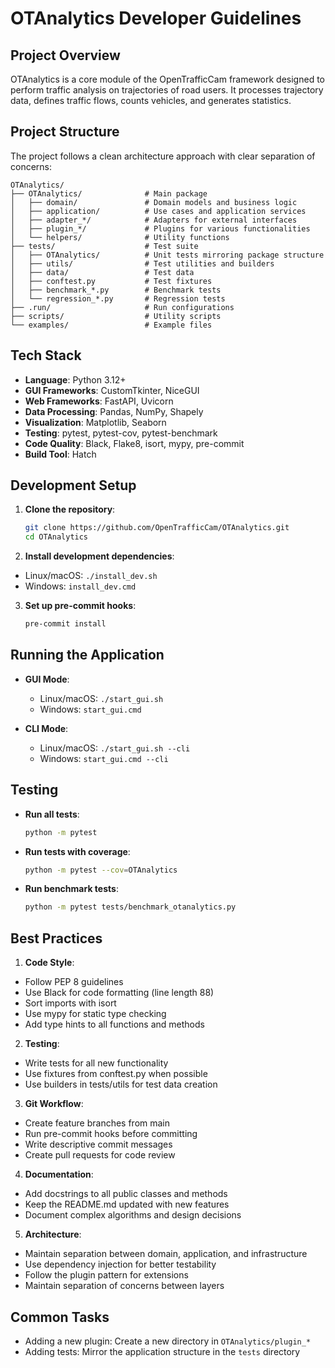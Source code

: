 # OTAnalytics Developer Guidelines

## Project Overview

OTAnalytics is a core module of the OpenTrafficCam framework designed to perform traffic analysis on trajectories of
road users. It processes trajectory data, defines traffic flows, counts vehicles, and generates statistics.

## Project Structure

The project follows a clean architecture approach with clear separation of concerns:

```structure
OTAnalytics/
├── OTAnalytics/              # Main package
│   ├── domain/               # Domain models and business logic
│   ├── application/          # Use cases and application services
│   ├── adapter_*/            # Adapters for external interfaces
│   ├── plugin_*/             # Plugins for various functionalities
│   └── helpers/              # Utility functions
├── tests/                    # Test suite
│   ├── OTAnalytics/          # Unit tests mirroring package structure
│   ├── utils/                # Test utilities and builders
│   ├── data/                 # Test data
│   ├── conftest.py           # Test fixtures
│   ├── benchmark_*.py        # Benchmark tests
│   └── regression_*.py       # Regression tests
├── .run/                     # Run configurations
├── scripts/                  # Utility scripts
└── examples/                 # Example files
```

## Tech Stack

- **Language**: Python 3.12+
- **GUI Frameworks**: CustomTkinter, NiceGUI
- **Web Frameworks**: FastAPI, Uvicorn
- **Data Processing**: Pandas, NumPy, Shapely
- **Visualization**: Matplotlib, Seaborn
- **Testing**: pytest, pytest-cov, pytest-benchmark
- **Code Quality**: Black, Flake8, isort, mypy, pre-commit
- **Build Tool**: Hatch

## Development Setup

1. **Clone the repository**:
   ```bash
   git clone https://github.com/OpenTrafficCam/OTAnalytics.git
   cd OTAnalytics
   ```

2. **Install development dependencies**:

- Linux/macOS: `./install_dev.sh`
- Windows: `install_dev.cmd`

3. **Set up pre-commit hooks**:
   ```bash
   pre-commit install
   ```

## Running the Application

- **GUI Mode**:
  - Linux/macOS: `./start_gui.sh`
  - Windows: `start_gui.cmd`

- **CLI Mode**:
  - Linux/macOS: `./start_gui.sh --cli`
  - Windows: `start_gui.cmd --cli`

## Testing

- **Run all tests**:
  ```bash
  python -m pytest
  ```

- **Run tests with coverage**:
  ```bash
  python -m pytest --cov=OTAnalytics
  ```

- **Run benchmark tests**:
  ```bash
  python -m pytest tests/benchmark_otanalytics.py
  ```

## Best Practices

1. **Code Style**:

- Follow PEP 8 guidelines
- Use Black for code formatting (line length 88)
- Sort imports with isort
- Use mypy for static type checking
- Add type hints to all functions and methods

2. **Testing**:

- Write tests for all new functionality
- Use fixtures from conftest.py when possible
- Use builders in tests/utils for test data creation

3. **Git Workflow**:

- Create feature branches from main
- Run pre-commit hooks before committing
- Write descriptive commit messages
- Create pull requests for code review

4. **Documentation**:

- Add docstrings to all public classes and methods
- Keep the README.md updated with new features
- Document complex algorithms and design decisions

5. **Architecture**:

- Maintain separation between domain, application, and infrastructure
- Use dependency injection for better testability
- Follow the plugin pattern for extensions
- Maintain separation of concerns between layers

## Common Tasks

- Adding a new plugin: Create a new directory in `OTAnalytics/plugin_*`
- Adding tests: Mirror the application structure in the `tests` directory
